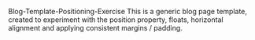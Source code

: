 Blog-Template-Positioning-Exercise
This is a generic blog page template, created to experiment with the position property, floats, horizontal alignment and applying consistent margins / padding.
